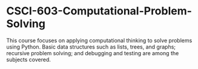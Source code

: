 # CSCI-603-Computational-Problem-Solving
This course focuses on applying computational thinking to solve problems using Python. Basic data structures such as lists, trees, and graphs; recursive problem solving; and debugging and testing are among the subjects covered.
